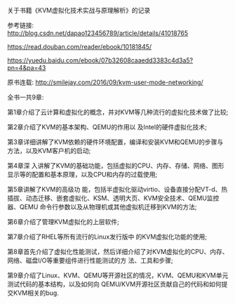 关于书籍《KVM虚拟化技术实战与原理解析》的记录

参考链接:   
http://blog.csdn.net/dapao123456789/article/details/41018765

https://read.douban.com/reader/ebook/10181845/

https://yuedu.baidu.com/ebook/07b32608caaedd3383c4d3a5?pn=4&pa=43

原书连载: http://smilejay.com/2016/09/kvm-user-mode-networking/

全书一共9章: 

第1章介绍了云计算和虚拟化的概念，并对KVM等几种流行的虚拟化技术做了比较; 

第2章介绍了KVM的基本架构、QEMU的作用以 及Intel的硬件虚拟化技术; 

第3章详细讲解了KVM依赖的硬件环境配置，编译和安装KVM和QEMU的步骤与方法，以及KVM客户机的启动; 

第4章深 入讲解了KVM的基础功能，包括虚拟的CPU、内存、存储、网络、图形显示等的配置和基本原理，以及CPU和内存的过载使用;     

第5章讲解了KVM的高级功 能，包括半虚拟化驱动virtio、设备直接分配VT-d、热插拔、动态迁移、嵌套虚拟化、KSM、透明大页、KVM安全技术、QEMU监控器、QEMU 命令行参数以及从物理机或其他虚拟机迁移到KVM的方法; 

第6章介绍了管理KVM虚拟化的上层软件; 

第7章介绍了RHEL等所有流行的Linux发行版中 的KVM虚拟化功能的使用; 

第8章首先介绍了虚拟化性能测试，然后详细介绍了对KVM虚拟化的CPU、内存、网络、磁盘I/O等重要组件进行性能测试的方 法、工具和步骤; 

第9章介绍了Linux、KVM、QEMU等开源社区的情况，KVM、QEMU和KVM单元测试代码的基本结构，以及如何向 QEMU/KVM开源社区贡献自己的代码和如何提交KVM相关的bug. 